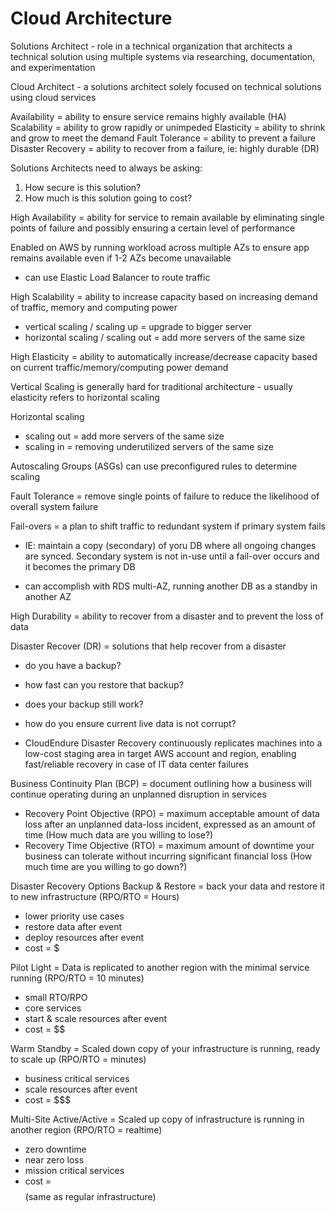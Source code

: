 # Cloud Architecture

Solutions Architect - role in a technical organization that architects a technical solution using multiple systems via researching, documentation, and experimentation

Cloud Architect - a solutions architect solely focused on technical solutions using cloud services

Availability = ability to ensure service remains highly available (HA)
Scalability = ability to grow rapidly or unimpeded
Elasticity = ability to shrink and grow to meet the demand
Fault Tolerance = ability to prevent a failure
Disaster Recovery = ability to recover from a failure, ie: highly durable (DR)

Solutions Architects need to always be asking:

1. How secure is this solution?
2. How much is this solution going to cost?

High Availability = ability for service to remain available by eliminating single points of failure and possibly ensuring a certain level of performance

Enabled on AWS by running workload across multiple AZs to ensure app remains available even if 1-2 AZs become unavailable

- can use Elastic Load Balancer to route traffic

High Scalability = ability to increase capacity based on increasing demand of traffic, memory and computing power

- vertical scaling / scaling up = upgrade to bigger server
- horizontal scaling / scaling out = add more servers of the same size

High Elasticity = ability to automatically increase/decrease capacity based on current traffic/memory/computing power demand

Vertical Scaling is generally hard for traditional architecture - usually elasticity refers to horizontal scaling

Horizontal scaling

- scaling out = add more servers of the same size
- scaling in = removing underutilized servers of the same size

Autoscaling Groups (ASGs) can use preconfigured rules to determine scaling

Fault Tolerance = remove single points of failure to reduce the likelihood of overall system failure

Fail-overs = a plan to shift traffic to redundant system if primary system fails

- IE: maintain a copy (secondary) of yoru DB where all ongoing changes are synced. Secondary system is not in-use until a fail-over occurs and it becomes the primary DB

- can accomplish with RDS multi-AZ, running another DB as a standby in another AZ

High Durability = ability to recover from a disaster and to prevent the loss of data

Disaster Recover (DR) = solutions that help recover from a disaster

- do you have a backup?
- how fast can you restore that backup?
- does your backup still work?
- how do you ensure current live data is not corrupt?

- CloudEndure Disaster Recovery continuously replicates machines into a low-cost staging area in target AWS account and region, enabling fast/reliable recovery in case of IT data center failures

Business Continuity Plan (BCP) = document outlining how a business will continue operating during an unplanned disruption in services

- Recovery Point Objective (RPO) = maximum acceptable amount of data loss after an unplanned data-loss incident, expressed as an amount of time (How much data are you willing to lose?)
- Recovery Time Objective (RTO) = maximum amount of downtime your business can tolerate without incurring significant financial loss (How much time are you willing to go down?)

Disaster Recovery Options
Backup & Restore = back your data and restore it to new infrastructure (RPO/RTO = Hours)

- lower priority use cases
- restore data after event
- deploy resources after event
- cost = $

Pilot Light = Data is replicated to another region with the minimal service running (RPO/RTO = 10 minutes)

- small RTO/RPO
- core services
- start & scale resources after event
- cost = $$

Warm Standby = Scaled down copy of your infrastructure is running, ready to scale up (RPO/RTO = minutes)

- business critical services
- scale resources after event
- cost = $$$

Multi-Site Active/Active = Scaled up copy of infrastructure is running in another region (RPO/RTO = realtime)

- zero downtime
- near zero loss
- mission critical services
- cost = $$$$ (same as regular infrastructure)
